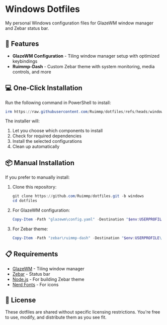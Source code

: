 # Windows Dotfiles

My personal Windows configuration files for GlazeWM window manager and Zebar status bar.

## 🚀 Features

- **GlazeWM Configuration** - Tiling window manager setup with optimized keybindings
- **Ruimmp-Dash** - Custom Zebar theme with system monitoring, media controls, and more

## 💻 One-Click Installation

Run the following command in PowerShell to install:

```powershell
irm https://raw.githubusercontent.com/Ruimmp/dotfiles/refs/heads/windows/install.ps1?token=GHSAT0AAAAAADATKEBO7LVO5ECLEBXUICSA2ACTJBQ | iex
```

The installer will:

1. Let you choose which components to install
2. Check for required dependencies
3. Install the selected configurations
4. Clean up automatically

## 📦 Manual Installation

If you prefer to manually install:

1. Clone this repository:

   ```powershell
   git clone https://github.com/Ruimmp/dotfiles.git -b windows
   cd dotfiles
   ```

2. For GlazeWM configuration:

   ```powershell
   Copy-Item -Path "glazewm\config.yaml" -Destination "$env:USERPROFILE\.glzr\glazewm\config.yaml" -Force
   ```

3. For Zebar theme:
   ```powershell
   Copy-Item -Path "zebar\ruimmp-dash" -Destination "$env:USERPROFILE\.glzr\zebar\ruimmp-dash" -Recurse -Force
   ```

## 📋 Requirements

- [GlazeWM](https://github.com/glzr-io/glazewm) - Tiling window manager
- [Zebar](https://github.com/glzr-io/zebar) - Status bar
- [Node.js](https://nodejs.org/) - For building Zebar theme
- [Nerd Fonts](https://www.nerdfonts.com/) - For icons

## 📄 License

These dotfiles are shared without specific licensing restrictions. You're free to use, modify, and distribute them as you see fit.
